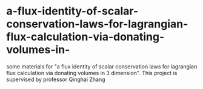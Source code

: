 # a-flux-identity-of-scalar-conservation-laws-for-lagrangian-flux-calculation-via-donating-volumes-in-
some materials for "a flux identity of scalar conservation laws for lagrangian flux calculation via donating volumes in 3 dimension". This project is supervised by professor Qinghai Zhang
